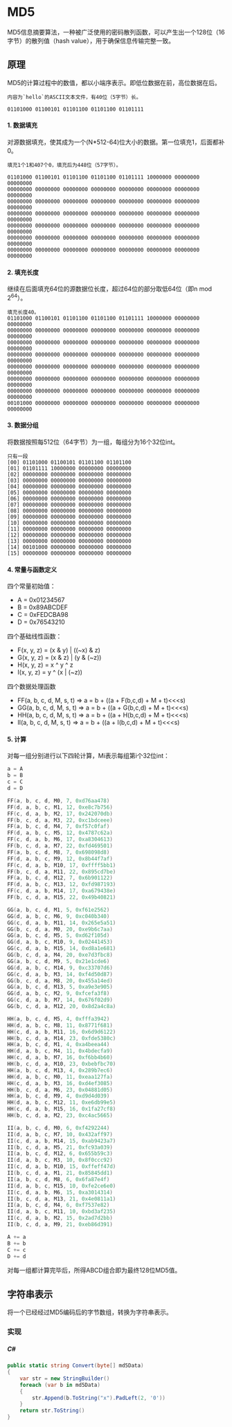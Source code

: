 # MD5

MD5信息摘要算法，一种被广泛使用的密码散列函数，可以产生出一个128位（16字节）的散列值（hash value），用于确保信息传输完整一致。

## 原理

MD5的计算过程中的数值，都以小端序表示。即低位数据在前，高位数据在后。

```
内容为`hello`的ASCII文本文件，有40位（5字节）长。

01101000 01100101 01101100 01101100 01101111
```

#### 1. 数据填充
对源数据填充，使其成为一个(N*512-64)位大小的数据。第一位填充1，后面都补0。

```
填充1个1和407个0，填充后为448位（57字节）。

01101000 01100101 01101100 01101100 01101111 10000000 00000000 00000000
00000000 00000000 00000000 00000000 00000000 00000000 00000000 00000000
00000000 00000000 00000000 00000000 00000000 00000000 00000000 00000000
00000000 00000000 00000000 00000000 00000000 00000000 00000000 00000000
00000000 00000000 00000000 00000000 00000000 00000000 00000000 00000000
00000000 00000000 00000000 00000000 00000000 00000000 00000000 00000000
00000000 00000000 00000000 00000000 00000000 00000000 00000000 00000000
```

#### 2. 填充长度

继续在后面填充64位的源数据位长度，超过64位的部分取低64位（即n mod 2<sup>64</sup>）。

```
填充长度40。
01101000 01100101 01101100 01101100 01101111 10000000 00000000 00000000
00000000 00000000 00000000 00000000 00000000 00000000 00000000 00000000
00000000 00000000 00000000 00000000 00000000 00000000 00000000 00000000
00000000 00000000 00000000 00000000 00000000 00000000 00000000 00000000
00000000 00000000 00000000 00000000 00000000 00000000 00000000 00000000
00000000 00000000 00000000 00000000 00000000 00000000 00000000 00000000
00000000 00000000 00000000 00000000 00000000 00000000 00000000 00000000
00101000 00000000 00000000 00000000 00000000 00000000 00000000 00000000
```

#### 3. 数据分组

将数据按照每512位（64字节）为一组，每组分为16个32位int。

```
只有一段
[00] 01101000 01100101 01101100 01101100 
[01] 01101111 10000000 00000000 00000000
[02] 00000000 00000000 00000000 00000000 
[03] 00000000 00000000 00000000 00000000
[04] 00000000 00000000 00000000 00000000 
[05] 00000000 00000000 00000000 00000000
[06] 00000000 00000000 00000000 00000000 
[07] 00000000 00000000 00000000 00000000
[08] 00000000 00000000 00000000 00000000 
[09] 00000000 00000000 00000000 00000000
[10] 00000000 00000000 00000000 00000000 
[11] 00000000 00000000 00000000 00000000
[12] 00000000 00000000 00000000 00000000 
[13] 00000000 00000000 00000000 00000000
[14] 00101000 00000000 00000000 00000000 
[15] 00000000 00000000 00000000 00000000
```

#### 4. 常量与函数定义

四个常量初始值：
- A = 0x01234567
- B = 0x89ABCDEF
- C = 0xFEDCBA98
- D = 0x76543210

四个基础线性函数：
- F(x, y, z) = (x & y) | ((~x) & z)
- G(x, y, z) = (x & z) | (y & (~z))
- H(x, y, z) = x ^ y ^ z
- I(x, y, z) = y ^ (x | (~z))

四个数据处理函数
- FF(a, b, c, d, M, s, t) => a = b + ((a + F(b,c,d) + M + t)<<<s)
- GG(a, b, c, d, M, s, t) => a = b + ((a + G(b,c,d) + M + t)<<<s)
- HH(a, b, c, d, M, s, t) => a = b + ((a + H(b,c,d) + M + t)<<<s)
- II(a, b, c, d, M, s, t) => a = b + ((a + I(b,c,d) + M + t)<<<s)

#### 5. 计算

对每一组分别进行以下四轮计算，Mi表示每组第i个32位int：
``` C
a = A
b = B
c = C
d = D

FF(a, b, c, d, M0, 7, 0xd76aa478)
FF(d, a, b, c, M1, 12, 0xe8c7b756)
FF(c, d, a, b, M2, 17, 0x242070db)
FF(b, c, d, a, M3, 22, 0xc1bdceee)
FF(a, b, c, d, M4, 7, 0xf57c0faf)
FF(d, a, b, c, M5, 12, 0x4787c62a)
FF(c, d, a, b, M6, 17, 0xa8304613)
FF(b, c, d, a, M7, 22, 0xfd469501)
FF(a, b, c, d, M8, 7, 0x698098d8)
FF(d, a, b, c, M9, 12, 0x8b44f7af)
FF(c, d, a, b, M10, 17, 0xffff5bb1)
FF(b, c, d, a, M11, 22, 0x895cd7be)
FF(a, b, c, d, M12, 7, 0x6b901122)
FF(d, a, b, c, M13, 12, 0xfd987193)
FF(c, d, a, b, M14, 17, 0xa679438e)
FF(b, c, d, a, M15, 22, 0x49b40821)

GG(a, b, c, d, M1, 5, 0xf61e2562)
GG(d, a, b, c, M6, 9, 0xc040b340)
GG(c, d, a, b, M11, 14, 0x265e5a51)
GG(b, c, d, a, M0, 20, 0xe9b6c7aa)
GG(a, b, c, d, M5, 5, 0xd62f105d)
GG(d, a, b, c, M10, 9, 0x02441453)
GG(c, d, a, b, M15, 14, 0xd8a1e681)
GG(b, c, d, a, M4, 20, 0xe7d3fbc8)
GG(a, b, c, d, M9, 5, 0x21e1cde6)
GG(d, a, b, c, M14, 9, 0xc33707d6)
GG(c, d, a, b, M3, 14, 0xf4d50d87)
GG(b, c, d, a, M8, 20, 0x455a14ed)
GG(a, b, c, d, M13, 5, 0xa9e3e905)
GG(d, a, b, c, M2, 9, 0xfcefa3f8)
GG(c, d, a, b, M7, 14, 0x676f02d9)
GG(b, c, d, a, M12, 20, 0x8d2a4c8a)

HH(a, b, c, d, M5, 4, 0xfffa3942)
HH(d, a, b, c, M8, 11, 0x8771f681)
HH(c, d, a, b, M11, 16, 0x6d9d6122)
HH(b, c, d, a, M14, 23, 0xfde5380c)
HH(a, b, c, d, M1, 4, 0xa4beea44)
HH(d, a, b, c, M4, 11, 0x4bdecfa9)
HH(c, d, a, b, M7, 16, 0xf6bb4b60)
HH(b, c, d, a, M10, 23, 0xbebfbc70)
HH(a, b, c, d, M13, 4, 0x289b7ec6)
HH(d, a, b, c, M0, 11, 0xeaa127fa)
HH(c, d, a, b, M3, 16, 0xd4ef3085)
HH(b, c, d, a, M6, 23, 0x04881d05)
HH(a, b, c, d, M9, 4, 0xd9d4d039)
HH(d, a, b, c, M12, 11, 0xe6db99e5)
HH(c, d, a, b, M15, 16, 0x1fa27cf8)
HH(b, c, d, a, M2, 23, 0xc4ac5665)

II(a, b, c, d, M0, 6, 0xf4292244)
II(d, a, b, c, M7, 10, 0x432aff97)
II(c, d, a, b, M14, 15, 0xab9423a7)
II(b, c, d, a, M5, 21, 0xfc93a039)
II(a, b, c, d, M12, 6, 0x655b59c3)
II(d, a, b, c, M3, 10, 0x8f0ccc92)
II(c, d, a, b, M10, 15, 0xffeff47d)
II(b, c, d, a, M1, 21, 0x85845dd1)
II(a, b, c, d, M8, 6, 0x6fa87e4f)
II(d, a, b, c, M15, 10, 0xfe2ce6e0)
II(c, d, a, b, M6, 15, 0xa3014314)
II(b, c, d, a, M13, 21, 0x4e0811a1)
II(a, b, c, d, M4, 6, 0xf7537e82)
II(d, a, b, c, M11, 10, 0xbd3af235)
II(c, d, a, b, M2, 15, 0x2ad7d2bb)
II(b, c, d, a, M9, 21, 0xeb86d391)

A += a
B += b
C += c
D += d
```

对每一组都计算完毕后，所得ABCD组合即为最终128位MD5值。

## 字符串表示

将一个已经经过MD5编码后的字节数组，转换为字符串表示。

### 实现
##### C#
``` C#
public static string Convert(byte[] md5Data)
{
    var str = new StringBuilder()
    foreach (var b in md5Data)
    {
        str.Append(b.ToString("x").PadLeft(2, '0'))
    }
    return str.ToString()
}
```